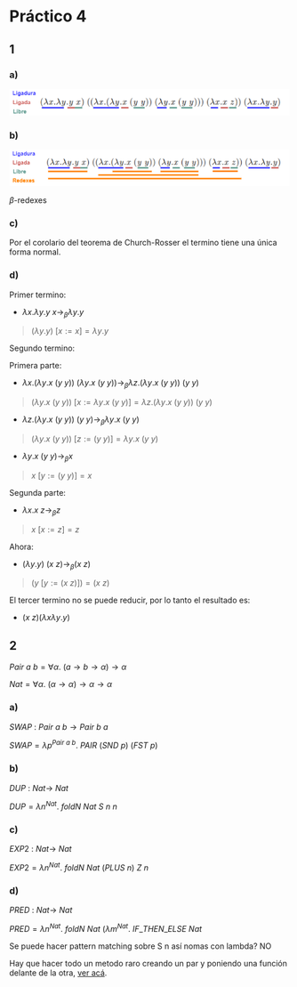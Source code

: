 # Práctico 4

## 1

### a)

![1a](./ej1pfa.png)

### b)

![1](./ej1pfaab.png)

$\beta$-redexes

### c)

Por el corolario del teorema de Church-Rosser el termino tiene una única forma normal.

### d)

Primer termino:

- $\lambda x.\lambda y.y~x \rightarrow_\beta \lambda y.y$

> $(\lambda y.y)~[x := x] = \lambda y.y$

Segundo termino:

Primera parte:

- $\lambda x.(\lambda y.x~(y~y))~(\lambda y.x~(y~y))
\rightarrow_\beta \lambda z.(\lambda y.x~(y~y))~(y~y)$

> $(\lambda y.x~(y~y))~[x := \lambda y.x~(y~y)]
= \lambda z.(\lambda y.x~(y~y))~(y~y)$

- $\lambda z.(\lambda y.x~(y~y))~(y~y) \rightarrow_\beta \lambda y.x~(y~y)$

> $(\lambda y.x~(y~y))~[z := (y~y)] = \lambda y.x~(y~y)$

- $\lambda y.x~(y~y) \rightarrow_\beta x$

> $x~[y := (y~y)] = x$

Segunda parte:

- $\lambda x.x~z \rightarrow_\beta z$

> $x~[x := z] = z$

Ahora:

- $(\lambda y.y)~(x~z) \rightarrow_\beta (x~z)$

> $(y~[y := (x~z)]) = (x~z)$

El tercer termino no se puede reducir, por lo tanto el resultado es:

- $(x~z) (\lambda x \lambda y . y)$

## 2

$Pair ~a ~b = \forall \alpha .~(a \rightarrow b \rightarrow \alpha) 
\rightarrow \alpha$

$Nat = \forall \alpha .~(\alpha \rightarrow \alpha) \rightarrow 
\alpha \rightarrow \alpha$

### a)

$SWAP ~: ~Pair ~a ~b \rightarrow Pair ~b ~a$

$SWAP = \lambda p^{Pair ~a ~b}. ~PAIR ~(SND ~p) ~(FST ~p)$

### b)

$DUP~ : ~Nat \rightarrow ~Nat$

$DUP = \lambda n^{Nat} . ~foldN ~Nat ~S ~n ~n$

### c)

$EXP2 ~: ~Nat \rightarrow ~Nat$

$EXP2 = \lambda n^{Nat} . ~foldN ~Nat ~(PLUS ~n) ~Z ~n$

### d)

$PRED ~: ~Nat \rightarrow ~Nat$

$PRED = \lambda n^{Nat} . ~foldN ~Nat ~(\lambda m^{Nat}. ~IF\_THEN\_ELSE ~Nat$

Se puede hacer pattern matching sobre S n así nomas con lambda? NO

Hay que hacer todo un metodo raro creando un par y poniendo una función delante
de la otra, [ver acá](https://gist.github.com/Sam-Serpoosh/30c558900df69291ff35128c1fe3b886).
